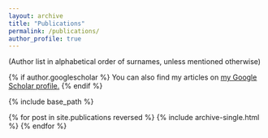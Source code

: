 ```yaml
---
layout: archive
title: "Publications"
permalink: /publications/
author_profile: true
---
```

(Author list in alphabetical order of surnames, unless mentioned otherwise)

{% if author.googlescholar %}
  You can also find my articles on <u><a href="{{author.googlescholar}}">my Google Scholar profile</a>.</u>
{% endif %}

{% include base_path %}

{% for post in site.publications reversed %}
  {% include archive-single.html %}
{% endfor %}
